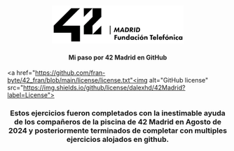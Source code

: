 <p align="center"><img src="https://github.com/fran-byte/42_fran/blob/main/images/42-logo.png?raw=true" width=300></p>
<h4 align="center">Mi paso por 42 Madrid en GitHub</h4>
<p align="center">

  <a href="https://github.com/fran-byte/42_fran/blob/main/license/license.txt"<img alt="GitHub license" src="https://img.shields.io/github/license/dalexhd/42Madrid?label=License"></a>
</p>
<h3 align="center">
  Estos ejercicios fueron completados con la inestimable ayuda de los compañeros de la piscina de 42 Madrid en Agosto de 2024 y posteriormente terminados de completar con multiples ejercicios alojados en github.
</h3>
